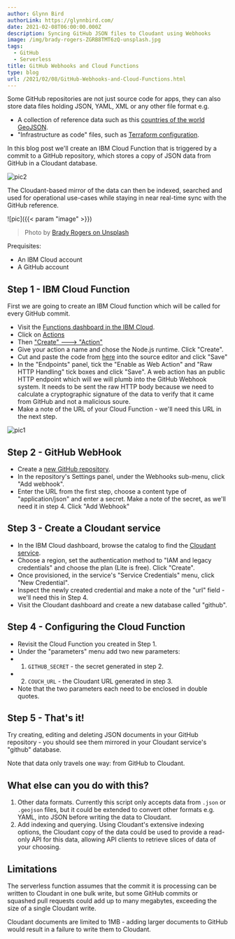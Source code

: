 ```yaml
---
author: Glynn Bird
authorLink: https://glynnbird.com/
date: 2021-02-08T06:00:00.000Z
description: Syncing GitHub JSON files to Cloudant using Webhooks
image: /img/brady-rogers-ZGRB8TMT6zQ-unsplash.jpg
tags:
  - GitHub
  - Serverless
title: GitHub Webhooks and Cloud Functions
type: blog
url: /2021/02/08/GitHub-Webhooks-and-Cloud-Functions.html
---
```




Some GitHub repositories are not just source code for apps, they can also store data files holding JSON, YAML, XML or any other file format e.g.

- A collection of reference data such as this [countries of the world GeoJSON](https://github.com/glynnbird/countriesgeojson).
- "Infrastructure as code" files, such as [Terraform configuration](https://github.com/futurice/terraform-examples/tree/master/aws/aws_lambda_api).

In this blog post we'll create an IBM Cloud Function that is triggered by a commit to a GitHub repository, which stores a copy of JSON data from GitHub in a Cloudant database. 

![pic2](/img/githubsync2.png)

The Cloudant-based mirror of the data can then be indexed, searched and used for operational use-cases while staying in near real-time sync with the GitHub reference. 

![pic]({{< param "image" >}})
> Photo by [Brady Rogers on Unsplash](https://unsplash.com/photos/ZGRB8TMT6zQ)

Prequisites:

- An IBM Cloud account
- A GitHub account

## Step 1 - IBM Cloud Function

First we are going to create an IBM Cloud function which will be called for every GitHub commit.

- Visit the [Functions dashboard in the IBM Cloud](https://cloud.ibm.com/functions).
- Click on [Actions](https://cloud.ibm.com/functions/actions)
- Then ["Create" ---> "Action"](https://cloud.ibm.com/functions/create/action)
- Give your action a name and chose the Node.js runtime. Click "Create".
- Cut and paste the code from [here](https://github.com/glynnbird/github-sync/blob/main/index.js) into the source editor and click "Save"
- In the "Endpoints" panel, tick the "Enable as Web Action" and "Raw HTTP Handling" tick boxes and click "Save". A web action has an public HTTP endpoint which will we will plumb into the GitHub Webhook system. It needs to be sent the raw HTTP body because we need to calculate a cryptographic signature of the data to verify that it came from GitHub and not a malicious soure.
- Make a note of the URL of your Cloud Function - we'll need this URL in the next step.

![pic1](/img/githubsync1.png)

## Step 2 - GitHub WebHook

- Create a [new GitHub repository](https://github.com/new).
- In the repository's Settings panel, under the Webhooks sub-menu, click "Add webhook".
- Enter the URL from the first step, choose a content type of "application/json" and enter a secret. Make a note of the secret, as we'll need it in step 4. Click "Add Webhook"

## Step 3 - Create a Cloudant service

- In the IBM Cloud dashboard, browse the catalog to find the [Cloudant service](https://cloud.ibm.com/catalog/services/cloudant).
- Choose a region, set the authentication method to "IAM and legacy credentials" and choose the plan (Lite is free). Click "Create".
- Once provisioned, in the service's "Service Credentials" menu, click "New Credential".
- Inspect the newly created credential and make a note of the "url" field - we'll need this in Step 4.
- Visit the Cloudant dashboard and create a new database called "github".

## Step 4 - Configuring the Cloud Function

- Revisit the Cloud Function you created in Step 1.
- Under the "parameters" menu add two new parameters:
- 1. `GITHUB_SECRET` - the secret generated in step 2.
- 2. `COUCH_URL` - the Cloudant URL generated in step 3.
- Note that the two parameters each need to be enclosed in double quotes. 

## Step 5 - That's it!

Try creating, editing and deleting JSON documents in your GitHub repository - you should see them mirrored in your Cloudant service's "github" database.

Note that data only travels one way: from GitHub to Cloudant.

## What else can you do with this?

1. Other data formats. Currently this script only accepts data from `.json` or `.geojson` files, but it could be extended to convert other formats e.g. YAML, into JSON before writing the data to Cloudant.
2. Add indexing and querying. Using Cloudant's extensive indexing options, the Cloudant copy of the data could be used to provide a read-only API for this data, allowing API clients to retrieve slices of data of your choosing.

## Limitations

The serverless function assumes that the commit it is processing can be written to Cloudant in one bulk write, but some GitHub commits or squashed pull requests could add up to many megabytes, exceeding the size of a single Cloudant write.

Cloudant documents are limited to 1MB - adding larger documents to GitHub would result in a failure to write them to Cloudant.

